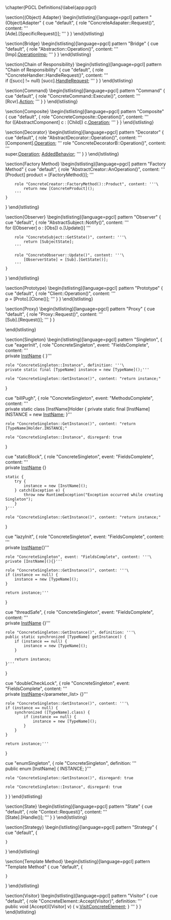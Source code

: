 \chapter{PGCL Definitions}\label{app:pgcl}

\section{(Object) Adapter}
\begin{lstlisting}[language=pgcl]
pattern "(Object)Adapter" {
    cue "default", {
        role "ConcreteAdapater::Request()", content: '''\
            [Ade].[SpecificRequest()];
        '''
    }
}
\end{lstlisting}

\section{Bridge}
\begin{lstlisting}[language=pgcl]
pattern "Bridge" {
    cue "default", {
        role "Abstraction::Operation()", content: '''\
            [Imp].[OperationImp]();
        '''
    }
}
\end{lstlisting}

\section{Chain of Responsibility}
\begin{lstlisting}[language=pgcl]
pattern "Chain of Responsibility" {
    cue "default", {
        role "ConcreteHandler::HandleRequest()", content: '''\
            if ([succ] != null)
                [succ].[HandleRequest]();
        '''
    }
}
\end{lstlisting}

\section{Command}
\begin{lstlisting}[language=pgcl]
pattern "Command" {
    cue "default", {
        role "ConcreteCommand::Execute()", content: '''\
            [Rcvr].[Action]();
        '''
    }
}
\end{lstlisting}

\section{Composite}
\begin{lstlisting}[language=pgcl]
pattern "Composite" {
    cue "default", {
        role "ConcreteComposite::Operation()", content: '''\
            for ([AbstractComponent] c : [Child])
                c.[Operation]();
        '''
    }
}
\end{lstlisting}

\section{Decorator}
\begin{lstlisting}[language=pgcl]
pattern "Decorator" {
    cue "default", {
        role "AbstractDecorator::Operation()", content: '''\
            [Component].[Operation]();
        '''
        role "ConcreteDecoratorB::Operation()", content: '''\
            super.[Operation]();
            [AddedBehavior]();
        '''
    }
}
\end{lstlisting}

\section{Factory Method}
\begin{lstlisting}[language=pgcl]
pattern "Factory Method" {
    cue "default", {
        role "AbstractCreator::AnOperation()", content: '''\
            [Product] product = [FactoryMethod()];
        '''

        role "ConcreteCreator::FactoryMethod()::Product", content: '''\
            return new [ConcreteProduct]();
        '''
    }
}
\end{lstlisting}

\section{Observer}
\begin{lstlisting}[language=pgcl]
pattern "Observer" {
    cue "default", {
        role "AbstractSubject::Notify()", content: '''\
            for ([Observer] o : [Obs])
                o.[Update()]
        '''

        role "ConcreteSubject::GetState()", content: '''\
            return [SubjectState];
        '''

        role "ConcreteObserver::Update()", content: '''\
            [ObserverState] = [Sub].[GetState()];
        '''
    }
}
\end{lstlisting}

\section{Prototype}
\begin{lstlisting}[language=pgcl]
pattern "Prototype" {
    cue "default", {
        role "Client::Operation()", content: '''\
            p = [Proto].[Clone()];
        '''
    }
}
\end{lstlisting}

\section{Proxy}
\begin{lstlisting}[language=pgcl]
pattern "Proxy" {
    cue "default", {
        role "Proxy::Request()", content: '''\
            [Sub].[Request()];
        '''
    }
}

\end{lstlisting}

\section{Singleton}
\begin{lstlisting}[language=pgcl]
pattern "Singleton", {
  cue "eagerInit", {
    role "ConcreteSingleton", event: "FieldsComplete", content: '''\
	private [InstName]() {
	}'''

    role "ConcreteSingleton::Instance", definition: '''\
	private static final [TypeName] instance = new [TypeName]();'''

    role "ConcreteSingleton::GetInstance()", content: "return instance;"
  }

  cue "billPugh", {
    role "ConcreteSingleton", event: "MethodsComplete", content: '''\
        private static class [InstName]Holder {
	        private static final [InstName] INSTANCE = new [InstName]();
        }'''

    role "ConcreteSingleton::GetInstance()", content: "return [TypeName]Holder.INSTANCE;"

    role "ConcreteSingleton::Instance", disregard: true
  }

  cue "staticBlock", {
    role "ConcreteSingleton", event: "FieldsComplete", content: '''\
	private [InstName]() {}

	static {
	    try {
	        instance = new [InstName]();
	    } catch(Exception e) {
	        throw new RuntimeException("Exception occurred while creating Singleton");
	    }
	}'''

    role "ConcreteSingleton::GetInstance()", content: "return instance;"
  }

  cue "lazyInit", {
    role "ConcreteSingleton", event: "FieldsComplete", content: '''\
	private [InstName](){}'''

    role "ConcreteSingleton", event: "FieldsComplete", content: '''\
    private [InstName](){}'''

    role "ConcreteSingleton::GetInstance()", content: '''\
	if (instance == null) {
	    instance = new [TypeName]();
	}
	
	return instance;'''
  }

  cue "threadSafe", {
    role "ConcreteSingleton", event: "FieldsComplete", content: '''\
	private [InstName]() {}'''

    role "ConcreteSingleton::GetInstance()", definition: '''\
	public static synchronized [TypeName] getInstance() {
	    if (instance == null) {
	        instance = new [TypeName]();
	    }
	
	    return instance;
	}'''
  }

  cue "doubleCheckLock", {
    role "ConcreteSingleton", event: "FieldsComplete", content: '''\
	private [InstName]()</parameter_list> <block>{}</block></constructor>'''

    role "ConcreteSingleton::GetInstance()", content: '''\
	if (instance == null) {
	    synchronized ([TypeName].class) {
	        if (instance == null) {
	            instance = new [TypeName]();
	        }
	    }
	}
	
	return instance;'''
  }

  cue "enumSingleton", {
    role "ConcreteSingleton", definition: '''\
	public enum [InstName] {
	    INSTANCE;
	}'''

    role "ConcreteSingleton::GetInstance()", disregard: true

    role "ConcreteSingleton::Instance", disregard: true
  }
}
\end{lstlisting}

\section{State}
\begin{lstlisting}[language=pgcl]
pattern "State" {
    cue "default", {
        role "Context::Request()", content: '''\
            [State].[Handle()];
        '''
    }
}
\end{lstlisting}

\section{Strategy}
\begin{lstlisting}[language=pgcl]
pattern "Strategy" {
    cue "default", {

    }
}
\end{lstlisting}

\section{Template Method}
\begin{lstlisting}[language=pgcl]
pattern "Template Method" {
    cue "default", {

    }
}
\end{lstlisting}

\section{Visitor}
\begin{lstlisting}[language=pgcl]
pattern "Visitor" {
    cue "default", {
        role "ConcreteElement::Accept(Visitor)", definition: '''\
        public void [Accept]([Visitor] v) {
            v.[VisitConcreteElement](this);
        }
        '''
    }
}
\end{lstlisting}